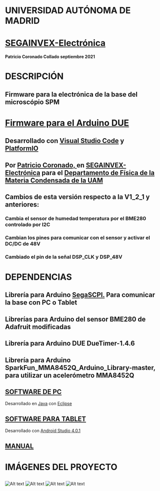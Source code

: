 # UNIVERSIDAD AUTÓNOMA DE MADRID
# [SEGAINVEX-Electrónica](https://www.uam.es/uam/segainvex)
**Patricio Coronado Collado septiembre 2021**
# DESCRIPCIÓN
## Firmware para la electrónica de la base del microscópio SPM 

# [Firmware para el Arduino DUE](https://github.com/PatricioCoronado/Base-SPM-Arduino-DUE)
## Desarrollado con [Visual Studio Code](https://code.visualstudio.com/) y [PlatformIO](https://platformio.org/)

## Por [Patricio Coronado, ](https://patriciocoronadocollado.000webhostapp.com/) en [SEGAINVEX-Electrónica](https://www.uam.es/uam/segainvex) para el [Departamento de Física de la Materia Condensada de la UAM](https://www.fmc.uam.es/research/nano-spm-lab/)

## Cambios de esta versión respecto a la V1_2_1 y anteriores:
### Cambia el sensor de humedad temperatura por el BME280 controlado por I2C
### Cambian los pines para comunicar con el sensor y activar el DC/DC de 48V
### Cambiado el pin de la señal DSP_CLK y DSP_48V

## 
# DEPENDENCIAS

## Librería para Arduino [SegaSCPI.](https://github.com/PatricioCoronado/SegaSCPI) Para comunicar la base con PC o Tablet

## Librerías para Arduino del sensor BME280 de Adafruit modificadas

## Librería para Arduino DUE DueTimer-1.4.6

## Librería para Arduino SparkFun_MMA8452Q_Arduino_Library-master, para utilizar un acelerómetro MMA8452Q 

## [SOFTWARE DE PC](https://github.com/PatricioCoronado/Base-SPM-Java)
Desarrollado en [Java](https://www.java.com/es/) con [Eclipse](https://www.eclipse.org/)

## [SOFTWARE PARA TABLET](https://github.com/PatricioCoronado/Base-SPM-tablet)
Desarrollado con [Android Studio 4.0.1](https://developer.android.com/studio?hl=es)

## [MANUAL](https://github.com/SEGAINVEX-ELECTRONICA/Base_SPM_V3/blob/main/Manual/Manual_Base_SPM_V3.pdf)
## 
# IMÁGENES DEL PROYECTO
##
![Alt text](https://github.com/PatricioCoronado/Base-SPM-Arduino-DUE/blob/V1_3/ficheros/imagen1.png "primer prototipo")
![Alt text](https://github.com/PatricioCoronado/Base-SPM-Arduino-DUE/blob/V1_3/ficheros/imagen2.png "PCB_A")
![Alt text](https://github.com/PatricioCoronado/Base-SPM-Arduino-DUE/blob/V1_3/ficheros/imagen4.png "backplane")
![Alt text](https://github.com/PatricioCoronado/Base-SPM-Arduino-DUE/blob/V1_3/ficheros/imagen3.png "sistema midiendo")
